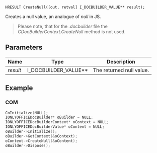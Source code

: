 `HRESULT CreateNull([out, retval] I_DOCBUILDER_VALUE** result);`

Creates a null value, an analogue of *null* in JS.

> Please note, that for the *.docbuilder* file the *CDocBuilderContext.CreateNull* method is not used.

## Parameters

| Name     | Type                     | Description              |
| -------- | ------------------------ | ------------------------ |
| *result* | I\_DOCBUILDER\_VALUE\*\* | The returned null value. |

## Example

### COM

```cpp
CoInitialize(NULL);
IONLYOFFICEDocBuilder* oBuilder = NULL;
IONLYOFFICEDocBuilderContext* oContext = NULL;
IONLYOFFICEDocBuilderValue* oContent = NULL;
oBuilder->Initialize();
oBuilder->GetContext(&oContext);
oContext->CreateNull(&oContent);
oBuilder->Dispose();
```
